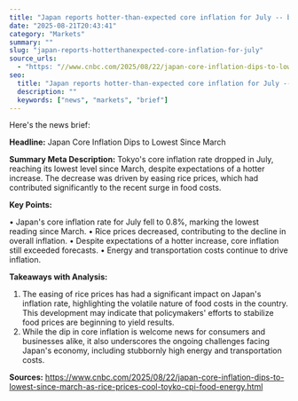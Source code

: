```yaml
---
title: "Japan reports hotter-than-expected core inflation for July -- but lowest since March as rice prices ease"
date: "2025-08-21T20:43:41"
category: "Markets"
summary: ""
slug: "japan-reports-hotterthanexpected-core-inflation-for-july"
source_urls: 
  - "https: "//www.cnbc.com/2025/08/22/japan-core-inflation-dips-to-lowest-since-march-as-rice-prices-cool-toyko-cpi-food-energy.html""
seo: 
  title: "Japan reports hotter-than-expected core inflation for July -- but lowest since March as rice prices ease | Hash & Hedge"
  description: ""
  keywords: ["news", "markets", "brief"]
---
```


Here's the news brief:

**Headline:** Japan Core Inflation Dips to Lowest Since March

**Summary Meta Description:** Tokyo's core inflation rate dropped in July, reaching its lowest level since March, despite expectations of a hotter increase. The decrease was driven by easing rice prices, which had contributed significantly to the recent surge in food costs.

**Key Points:**

• Japan's core inflation rate for July fell to 0.8%, marking the lowest reading since March.
• Rice prices decreased, contributing to the decline in overall inflation.
• Despite expectations of a hotter increase, core inflation still exceeded forecasts.
• Energy and transportation costs continue to drive inflation.

**Takeaways with Analysis:**

1. The easing of rice prices has had a significant impact on Japan's inflation rate, highlighting the volatile nature of food costs in the country. This development may indicate that policymakers' efforts to stabilize food prices are beginning to yield results.
2. While the dip in core inflation is welcome news for consumers and businesses alike, it also underscores the ongoing challenges facing Japan's economy, including stubbornly high energy and transportation costs.

**Sources:**
https://www.cnbc.com/2025/08/22/japan-core-inflation-dips-to-lowest-since-march-as-rice-prices-cool-toyko-cpi-food-energy.html
